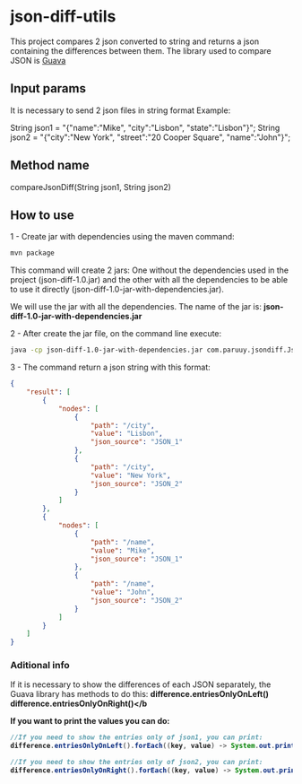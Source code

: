 # json-diff-utils

This project compares 2 json converted to string and returns a json containing the differences between them.
The library used to compare JSON is [Guava](https://github.com/google/guava)

## Input params

It is necessary to send 2 json files in string format
Example:

String json1 = "{\"name\":\"Mike\", \"city\":\"Lisbon\", \"state\":\"Lisbon\"}";
String json2 = "{\"city\":\"New York\", \"street\":\"20 Cooper Square\", \"name\":\"John\"}";

## Method name

compareJsonDiff(String json1, String json2)

## How to use

1 - Create jar with dependencies using the maven command:

```bash
mvn package
```

This command will create 2 jars:
One without the dependencies used in the project (json-diff-1.0.jar) and the other with all the dependencies to be able to use it directly (json-diff-1.0-jar-with-dependencies.jar).

We will use the jar with all the dependencies. The name of the jar is: <b>json-diff-1.0-jar-with-dependencies.jar</b>

2 - After create the jar file, on the command line execute:

```bash
java -cp json-diff-1.0-jar-with-dependencies.jar com.paruuy.jsondiff.JsonDiffApp "{\"name\":\"Mike\", \"city\":\"Lisbon\", \"state\":\"Lisbon\"}" "{\"city\":\"New York\", \"street\":\"20 Cooper Square\", \"name\":\"John\"}"
```

3 - The command return a json string with this format:

```json
{
    "result": [
        {
            "nodes": [
                {
                    "path": "/city",
                    "value": "Lisbon",
                    "json_source": "JSON_1"
                },
                {
                    "path": "/city",
                    "value": "New York",
                    "json_source": "JSON_2"
                }
            ]
        },
        {
            "nodes": [
                {
                    "path": "/name",
                    "value": "Mike",
                    "json_source": "JSON_1"
                },
                {
                    "path": "/name",
                    "value": "John",
                    "json_source": "JSON_2"
                }
            ]
        }
    ]
}
```

### Aditional info

If it is necessary to show the differences of each JSON separately, the Guava library has methods to do this:
<b>difference.entriesOnlyOnLeft()</b>
<b>difference.entriesOnlyOnRight()</b

If you want to print the values you can do:

```java
//If you need to show the entries only of json1, you can print:
difference.entriesOnlyOnLeft().forEach((key, value) -> System.out.println(key + ": " + value));

//If you need to show the entries only of json2, you can print:
difference.entriesOnlyOnRight().forEach((key, value) -> System.out.println(key + ": " + value));

```


